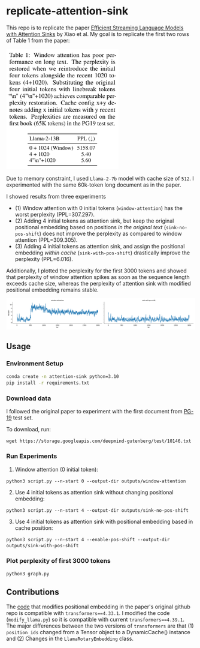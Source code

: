 # replicate-attention-sink
This repo is to replicate the paper [Efficient Streaming Language Models with Attention Sinks](https://arxiv.org/abs/2309.17453) by Xiao et al. My goal is to replicate the first two rows of Table 1 from the paper:

<img src=./images/table-1.png width="300">

Due to memory constraint, I used `Llama-2-7b` model with cache size of `512`. I experimented with the same 60k-token long document as in the paper.

I showed results from three experiments
* (1) Window attention with 0 initial tokens (`window-attention`) has the worst perplexity (PPL=307.297).
* (2) Adding 4 initial tokens as attention sink, but keep the original positional embedding based on positions _in the original text_ (`sink-no-pos-shift`) does not improve the perplexity as compared to window attention (PPL=309.305). 
* (3) Adding 4 initial tokens as attention sink, and assign the positional embedding _within cache_ (`sink-with-pos-shift`) drastically improve the perplexity (PPL=6.016). 

Additionally, I plotted the perplexity for the first 3000 tokens and showed that perplexity of window attention spikes as soon as the sequence length exceeds cache size, whereas the perplexity of attention sink with modified positional embedding remains stable.

![](./images/figure.png)
## Usage
### Environment Setup
```sh
conda create -n attention-sink python=3.10
pip install -r requirements.txt
```

### Download data
I followed the original paper to experiment with the first document from [PG-19](https://github.com/google-deepmind/pg19) test set.

To download, run:
```
wget https://storage.googleapis.com/deepmind-gutenberg/test/10146.txt
```

### Run Experiments
1. Window attention (0 initial token):
```
python3 script.py --n-start 0 --output-dir outputs/window-attention
```

2. Use 4 initial tokens as attention sink without changing positional embedding:
```
python3 script.py --n-start 4 --output-dir outputs/sink-no-pos-shift
```

3. Use 4 initial tokens as attention sink with positional embedding based in cache position:
```
python3 script.py --n-start 4 --enable-pos-shift --output-dir outputs/sink-with-pos-shift
```

### Plot perplexity of first 3000 tokens

```
python3 graph.py
```

## Contributions
The [code](https://github.com/mit-han-lab/streaming-llm/blob/main/streaming_llm/pos_shift/modify_llama.py) that modifies positional embedding in the paper's original github repo is compatible with `transformers==4.33.1`. I modified the code (`modify_llama.py`) so it is compatible with current `transformers==4.39.1`. The major differences between the two versions of `transformers` are that (1) `position_ids` changed from a Tensor object to a DynamicCache() instance and (2) Changes in the `LlamaRotaryEmbedding` class.
